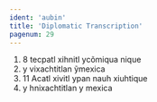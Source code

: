 ```yaml
---
ident: 'aubin'
title: 'Diplomatic Transcription'
pagenum: 29
---
```

1.    8 tecpatl xihnitl ycõmiqua nique
2.    y vixachtitlan ỹmexica
3.    11 Acatl xivitl ypan nauh xiuhtique
4.	y hnixachtitlan y mexica
